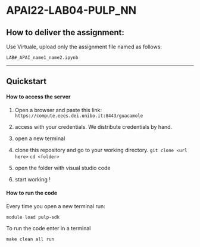 # APAI22-LAB04-PULP_NN

## How to deliver the assignment:

Use Virtuale, upload only the assignment file named as follows:

`LAB#_APAI_name1_name2.ipynb`

___

## Quickstart

#### How to access the server

1. Open a browser and paste this link:
`https://compute.eees.dei.unibo.it:8443/guacamole`

2. access with your credentials. We distribute credentials by hand.
3. open a new terminal
4. clone this repository and go to your working directory.
`git clone <url here>`
`cd <folder>`
5. open the folder with visual studio code
6. start working !


#### How to run the code
Every time you open a new terminal run:

`module load pulp-sdk`

To run the code enter in a terminal

`make clean all run`
